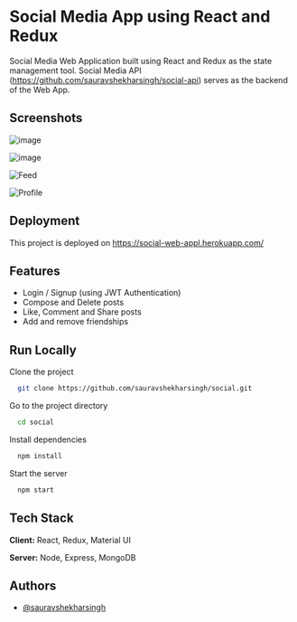 
# Social Media App using React and Redux

Social Media Web Application built using React and Redux as the state management tool.
Social Media API (https://github.com/sauravshekharsingh/social-api) serves as the backend of the Web App.

## Screenshots

![image](https://user-images.githubusercontent.com/62594900/131206449-1ea0781c-38fe-40e9-827e-28474a7cc9ed.png)

![image](https://user-images.githubusercontent.com/62594900/131206485-0bf2369b-d43b-4482-b287-04ccf4bfe415.png)

![Feed](https://user-images.githubusercontent.com/62594900/177154212-4cc8c2d3-ad92-46d1-8d6e-3da8d7306cd6.png)

![Profile](https://user-images.githubusercontent.com/62594900/177154227-5535e581-0d20-4118-8cd5-4a7420988073.png)

## Deployment

This project is deployed on https://social-web-appl.herokuapp.com/

## Features

- Login / Signup (using JWT Authentication)
- Compose and Delete posts
- Like, Comment and Share posts
- Add and remove friendships

## Run Locally

Clone the project

```bash
  git clone https://github.com/sauravshekharsingh/social.git
```

Go to the project directory

```bash
  cd social
```

Install dependencies

```bash
  npm install
```

Start the server

```bash
  npm start
```

  
## Tech Stack

**Client:** React, Redux, Material UI

**Server:** Node, Express, MongoDB

  
## Authors

- [@sauravshekharsingh](https://www.github.com/sauravshekharsingh)

  
